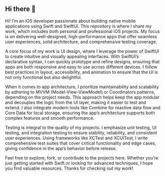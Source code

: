 ## Hi there 👋

Hi! I’m an iOS developer passionate about building native mobile applications using Swift and SwiftUI. This repository is where I share my work, which includes both personal and professional iOS projects. My focus is on delivering well-designed, high-performance apps that offer seamless user experiences, solid architecture, and comprehensive testing coverage.

A core focus of my work is UI design, where I leverage the power of SwiftUI to create intuitive and visually appealing interfaces. With SwiftUI’s declarative syntax, I can quickly prototype and refine designs, ensuring that apps are both responsive and easy to use across different devices. I follow best practices in layout, accessibility, and animation to ensure that the UI is not only functional but also delightful.

When it comes to app architecture, I prioritize maintainability and scalability by adhering to MVVM (Model-View-ViewModel) or Coordinators patterns, depending on the project needs. This approach helps keep the app modular and decouples the logic from the UI layer, making it easier to test and extend. I also integrate modern tools like Combine for reactive data flow and Core Data for local storage, ensuring the app’s architecture supports both complex features and smooth performance.

Testing is integral to the quality of my projects. I emphasize unit testing, UI testing, and integration testing to ensure stability, reliability, and consistent user experiences. Using frameworks like XCTest and XCUITest, I write comprehensive test suites that cover critical functionality and edge cases, giving confidence in the app’s behavior before release.

Feel free to explore, fork, or contribute to the projects here. Whether you’re just getting started with Swift or looking for advanced techniques, I hope you find valuable resources. Thanks for checking out my work!
